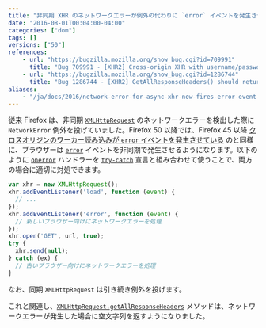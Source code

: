 ```yaml
---
title: "非同期 XHR のネットワークエラーが例外の代わりに `error` イベントを発生させるようになり、`getAllResponseHeaders` は空文字列を返します"
date: "2016-08-01T00:04:00-04:00"
categories: ["dom"]
tags: []
versions: ["50"]
references:
    - url: "https://bugzilla.mozilla.org/show_bug.cgi?id=709991"
      title: "Bug 709991 - [XHR2] Cross-origin XHR with username/password in URL throws"
    - url: "https://bugzilla.mozilla.org/show_bug.cgi?id=1286744"
      title: "Bug 1286744 - [XHR2] GetAllResponseHeaders() should return an empty string if the XHR failed."
aliases:
    - "/ja/docs/2016/network-error-for-async-xhr-now-fires-error-event-instead-of-throwing/"
---
```

従来 Firefox は、非同期 [`XMLHttpRequest`](https://developer.mozilla.org/docs/Web/API/XMLHttpRequest) のネットワークエラーを検出した際に `NetworkError` 例外を投げていました。Firefox 50 以降では、Firefox 45 以降 [クロスオリジンのワーカー読み込みが `error` イベントを発生させている](https://www.fxsitecompat.com/ja/docs/2016/loading-cross-origin-worker-now-fires-error-event-instead-of-throwing-worker-in-sandboxed-iframe-no-longer-allowed/) のと同様に、ブラウザーは [`error`](https://developer.mozilla.org/docs/Web/Events/error) イベントを非同期で発生させるようになります。以下のように [`onerror`](https://developer.mozilla.org/docs/Web/API/XMLHttpRequestEventTarget/onerror) ハンドラーを [`try-catch`](https://developer.mozilla.org/docs/Web/JavaScript/Reference/Statements/try...catch) 宣言と組み合わせて使うことで、両方の場合に適切に対処できます。

```js
var xhr = new XMLHttpRequest();
xhr.addEventListener('load', function (event) {
  // ...
});
xhr.addEventListener('error', function (event) {
  // 新しいブラウザー向けにネットワークエラーを処理
});
xhr.open('GET', url, true);
try {
  xhr.send(null);
} catch (ex) {
  // 古いブラウザー向けにネットワークエラーを処理
}
```

なお、同期 `XMLHttpRequest` は引き続き例外を投げます。

これと関連し、[`XMLHttpRequest.getAllResponseHeaders`](https://developer.mozilla.org/docs/Web/API/XMLHttpRequest/getAllResponseHeaders) メソッドは、ネットワークエラーが発生した場合に空文字列を返すようになりました。
